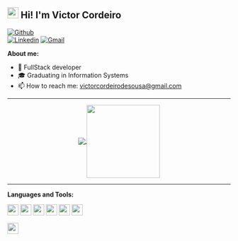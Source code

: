## <img src="https://raw.githubusercontent.com/jadilson12/jadilson12/master/assets/hi.gif" width="25"> Hi! I'm Victor Cordeiro

[![Github](https://img.shields.io/badge/-Github-181717?style=for-the-badge&logo=Github&logoColor=white)](https://github.com/Victor-Cordeiro)   
[![Linkedin](https://img.shields.io/badge/-LinkedIn-blue?style=for-the-badge&logo=Linkedin&logoColor=white)](https://www.linkedin.com/in/devvictor-cordeiro/) 
[![Gmail](http://img.shields.io/badge/-Gmail-D14836?style=for-the-badge&logo=Gmail&logoColor=white)](mailto:victorcordeirodesousa@gmail.com)

**About me:**

- 🚀 FullStack developer
- 🎓 Graduating in Information Systems
- 📫 How to reach me: victorcordeirodesousa@gmail.com

---

<p align="center">
  <a href="https://github.com/Victor-Cordeiro/github-readme-stats">
    <img
      align="center"
      src="https://github-readme-stats.vercel.app/api/top-langs/?username=Victor-Cordeiro&layout=compact&theme=dracula"
    />
  </a>
  <a href="https://github.com/Victor-Cordeiro/github-readme-stats">
    <img
      align="center"
      height="165"
      src="https://github-readme-stats.vercel.app/api?username=Victor-Cordeiro&show_icons=true&theme=dracula"
    />
  </a>
</p>

---

**Languages and Tools:**

<img height="25" src="https://img.shields.io/badge/html5-E34F26.svg?&style=for-the-badge&logo=html5&logoColor=white"></img>
<img height="25" src="https://img.shields.io/badge/css3-1572B6.svg?&style=for-the-badge&logo=css3&logoColor=white"></img> 
<img height="25" src="https://img.shields.io/badge/javascript-ffff00.svg?&style=for-the-badge&logo=javascript&logoColor=000"></img>
<img height="25" src="https://img.shields.io/badge/typescript-%23007ACC.svg?style=for-the-badge&logo=typescript&logoColor=white"></img>
<img height="25" src="https://img.shields.io/badge/tailwindcss-%2338B2AC.svg?style=for-the-badge&logo=tailwind-css&logoColor=white"></img>
<img height="25" src="https://img.shields.io/badge/react-%2320232a.svg?style=for-the-badge&logo=react&logoColor=%2361DAFB"></img>

<img height="25" src="https://img.shields.io/badge/Git-F05032.svg?&style=for-the-badge&logo=Git&logoColor=white"></img>
